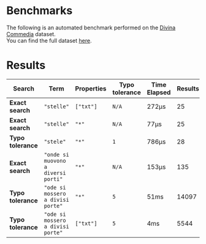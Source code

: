 
# Benchmarks

The following is an automated benchmark performed on the [Divina Commedia](https://en.wikipedia.org/wiki/Divina_Commedia) dataset. <br />
You can find the full dataset [here](https://github.com/nearform/lyra/blob/main/packages/benchmarks/dataset/divinaCommedia.json).

# Results


| Search             | Term                                  | Properties | Typo tolerance | Time Elapsed  | Results     |
|--------------------|---------------------------------------|------------|----------------|---------------|-------------|
| **Exact search**   | `"stelle"`                          | `["txt"]`| `N/A`        | 272μs | 25 |
| **Exact search**   | `"stelle"`                          | `"*"`    | `N/A`        | 77μs | 25 |
| **Typo tolerance** | `"stele"`                           | `"*"`    | `1`          | 786μs | 28 | 
| **Exact search**   | `"onde si muovono a diversi porti"` | `"*"`    | `N/A`        | 153μs | 135 | 
| **Typo tolerance** | `"ode si mossero a divisi porte"`   | `"*"`    | `5`          | 51ms | 14097 | 
| **Typo tolerance** | `"ode si mossero a divisi porte"`   | `["txt"]`| `5`          | 4ms | 5544 |


